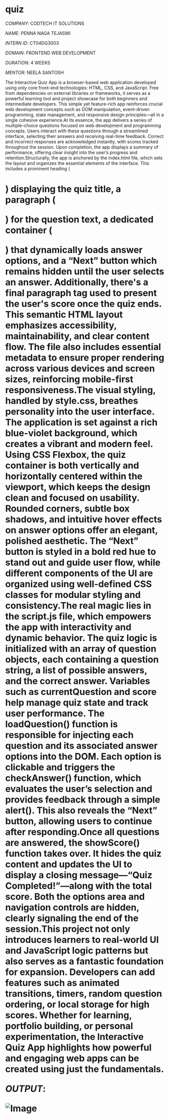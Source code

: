 # quiz

*COMPANY*: CODTECH IT SOLUTIONS

*NAME*: PENNA NAGA TEJASWI

*INTERN ID*: CT04DG3003

*DOMAIN*: FRONTEND WEB DEVELOPMENT

*DURATION*: 4 WEEKS

*MENTOR*: NEELA SANTOSH

The Interactive Quiz App is a browser-based web application developed using only core front-end technologies: HTML, CSS, and JavaScript. Free from dependencies on external libraries or frameworks, it serves as a powerful learning tool and project showcase for both beginners and intermediate developers. This simple yet feature-rich app reinforces crucial web development concepts such as DOM manipulation, event-driven programming, state management, and responsive design principles—all in a single cohesive experience.At its essence, the app delivers a series of multiple-choice questions focused on web development and programming concepts. Users interact with these questions through a streamlined interface, selecting their answers and receiving real-time feedback. Correct and incorrect responses are acknowledged instantly, with scores tracked throughout the session. Upon completion, the app displays a summary of performance, offering clear insight into the user’s progress and retention.Structurally, the app is anchored by the index.html file, which sets the layout and organizes the essential elements of the interface. This includes a prominent heading (<h1>) displaying the quiz title, a paragraph (<p>) for the question text, a dedicated container (<div>) that dynamically loads answer options, and a “Next” button which remains hidden until the user selects an answer. Additionally, there's a final paragraph tag used to present the user's score once the quiz ends. This semantic HTML layout emphasizes accessibility, maintainability, and clear content flow. The file also includes essential metadata to ensure proper rendering across various devices and screen sizes, reinforcing mobile-first responsiveness.The visual styling, handled by style.css, breathes personality into the user interface. The application is set against a rich blue-violet background, which creates a vibrant and modern feel. Using CSS Flexbox, the quiz container is both vertically and horizontally centered within the viewport, which keeps the design clean and focused on usability. Rounded corners, subtle box shadows, and intuitive hover effects on answer options offer an elegant, polished aesthetic. The “Next” button is styled in a bold red hue to stand out and guide user flow, while different components of the UI are organized using well-defined CSS classes for modular styling and consistency.The real magic lies in the script.js file, which empowers the app with interactivity and dynamic behavior. The quiz logic is initialized with an array of question objects, each containing a question string, a list of possible answers, and the correct answer. Variables such as currentQuestion and score help manage quiz state and track user performance. The loadQuestion() function is responsible for injecting each question and its associated answer options into the DOM. Each option is clickable and triggers the checkAnswer() function, which evaluates the user’s selection and provides feedback through a simple alert(). This also reveals the “Next” button, allowing users to continue after responding.Once all questions are answered, the showScore() function takes over. It hides the quiz content and updates the UI to display a closing message—“Quiz Completed!”—along with the total score. Both the options area and navigation controls are hidden, clearly signaling the end of the session.This project not only introduces learners to real-world UI and JavaScript logic patterns but also serves as a fantastic foundation for expansion. Developers can add features such as animated transitions, timers, random question ordering, or local storage for high scores. Whether for learning, portfolio building, or personal experimentation, the Interactive Quiz App highlights how powerful and engaging web apps can be created using just the fundamentals.

*OUTPUT*:

![Image](https://github.com/user-attachments/assets/c6a95c17-9c0e-44a1-bfa1-0f86882501fe)



